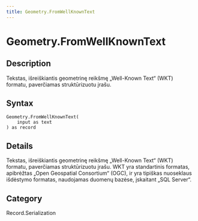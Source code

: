 ```yaml
---
title: Geometry.FromWellKnownText
---
```


# Geometry.FromWellKnownText


## Description

Tekstas, išreiškiantis geometrinę reikšmę „Well-Known Text“ (WKT) formatu, paverčiamas struktūrizuotu įrašu.


## Syntax

```powerquery
Geometry.FromWellKnownText(
    input as text
) as record
```


## Details

Tekstas, išreiškiantis geometrinę reikšmę „Well-Known Text“ (WKT) formatu, paverčiamas struktūrizuotu įrašu. WKT yra standartinis formatas, apibrėžtas „Open Geospatial Consortium“ (OGC), ir yra tipiškas nuoseklaus išdėstymo formatas, naudojamas duomenų bazėse, įskaitant „SQL Server“.



## Category
Record.Serialization
